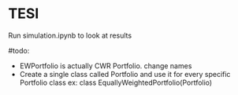 # TESI

Run simulation.ipynb to look at results


#todo:
- EWPortfolio is actually CWR Portfolio. change names
- Create a single class called Portfolio and use it for every specific Portfolio class ex: class EquallyWeightedPortfolio(Portfolio)
